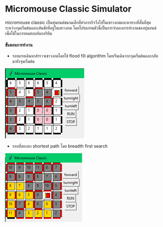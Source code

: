 # Micromouse Classic Simulator
  micromouse classic เป็นหุ่นยนต์ขนาดเล็กที่ทำภารกิจวิ่งไปในเขาวงกตและหาทางที่สั้นที่สุดระหว่างจุดเริ่มต้นและเส้นชัยที่อยู่ในเขาวงกต โดยโปรแกรมตัวนี้เป็นการจำลองการทำงานของหุ่นยนต์ เพื่อใช้ในการทดสอบอัลกอริทึม
#### ขั้นตอนการทำงาน
* รอบแรกเดินหาสำรวจเขาวงกตโดยใช้ flood fill algorithm โดยเริ่มเดินจากจุดเริ่มต้นและกลับมายังจุดเริ่มต้น

![IMG](https://github.com/thangmo01/micromouse-classic-simulator/blob/master/img_1.png)

* รอบที่สองหา shortest path โดย breadth first search

![IMG](https://github.com/thangmo01/micromouse-classic-simulator/blob/master/img_2.png)

